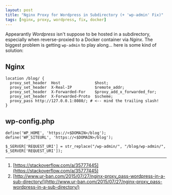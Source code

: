 ```yaml
---
layout: post
title: "Nginx Proxy for Wordpress in Subdirectory (+ 'wp-admin' Fix)"
tags: [nginx, proxy, wordpress, fix, docker]
---
```


Appearantly *Wordpress* isn't suppose to be hosted in a subdirectory, especially when reverse-proxied to a Docker container via *Nginx*.
The biggest problem is getting `wp-admin` to play along... here is some kind of solution:

## Nginx
```
location /blog/ {
  proxy_set_header  Host               $host;
  proxy_set_header  X-Real-IP          $remote_addr;
  proxy_set_header  X-Forwarded-For    $proxy_add_x_forwarded_for;
  proxy_set_header  X-Forwarded-Proto  $scheme;
  proxy_pass http://127.0.0.1:8080/; # <-- mind the trailing slash!
}
```

## wp-config.php
```
define('WP_HOME', 'https://<$DOMAIN>/blog');
define('WP_SITEURL', 'https://<$DOMAIN>/blog');

$_SERVER['REQUEST_URI'] = str_replace("/wp-admin/", "/blog/wp-admin/",  $_SERVER['REQUEST_URI']);
```

---
1. [https://stackoverflow.com/a/35777445](https://stackoverflow.com/a/35777445)
2. [http://www.ur-ban.com/2015/07/27/nginx-proxy_pass-wordpress-in-a-sub-directory/](http://www.ur-ban.com/2015/07/27/nginx-proxy_pass-wordpress-in-a-sub-directory/)

